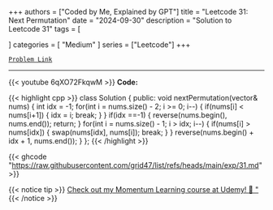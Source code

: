 
+++
authors = ["Coded by Me, Explained by GPT"]
title = "Leetcode 31: Next Permutation"
date = "2024-09-30"
description = "Solution to Leetcode 31"
tags = [
    
]
categories = [
    "Medium"
]
series = ["Leetcode"]
+++



[`Problem Link`](https://leetcode.com/problems/next-permutation/description/)

---
{{< youtube 6qXO72FkqwM >}}
**Code:**

{{< highlight cpp >}}
class Solution {
public:
    void nextPermutation(vector<int>& nums) {
        int idx = -1;
        for(int i = nums.size() - 2; i >= 0; i--) {
            if(nums[i] < nums[i+1]) { 
                idx = i;
                break;
            }
        }
        if(idx ==-1) {
            reverse(nums.begin(), nums.end());
            return;
        }
        for(int i = nums.size() - 1; i > idx; i--) {
            if(nums[i] > nums[idx]) {
                swap(nums[idx], nums[i]);
                break;
            }
        }
        reverse(nums.begin() + idx + 1, nums.end());
    }
};
{{< /highlight >}}

{{< ghcode "https://raw.githubusercontent.com/grid47/list/refs/heads/main/exp/31.md" >}}

{{< notice tip >}}
[Check out my Momentum Learning course at Udemy! 🚀 "](https://www.udemy.com/course/blind-75-the-data-structures-and-algorithms-essentials/)
{{< /notice >}}

